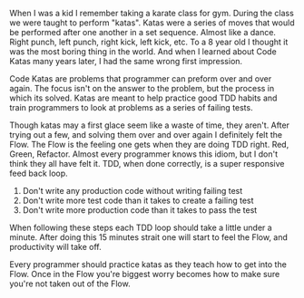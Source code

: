 When I was a kid I remember taking a karate class for gym.  During the class
we were taught to perform "katas".  Katas were a series of moves that would be
performed after one another in a set sequence. Almost like a dance. Right
punch, left punch, right kick, left kick, etc. To a 8 year old I thought it was
the most boring thing in the world. And when I learned about Code Katas many
years later, I had the same wrong first impression.

Code Katas are problems that programmer can preform over and over again.  The
focus isn't on the answer to the problem, but the process in which its solved.
Katas are meant to help practice good TDD habits and train programmers to look
at problems as a series of failing tests.

Though katas may a first glace seem like a waste of time, they aren't.  After
trying out a few, and solving them over and over again I definitely felt the
Flow.  The Flow is the feeling one gets when they are doing TDD right. Red,
Green, Refactor. Almost every programmer knows this idiom, but I don't think
they all have felt it.  TDD, when done correctly, is a super responsive feed back
loop.

1. Don't write any production code without writing failing test
2. Don't write more test code than it takes to create a failing test
3. Don't write more production code than it takes to pass the test

When following these steps each TDD loop should take a little under a minute.
After doing this 15 minutes strait one will start to feel the Flow, and 
productivity will take off.

Every programmer should practice katas as they teach how to get into the Flow.
Once in the Flow you're biggest worry becomes how to make sure you're not
taken out of the Flow.

